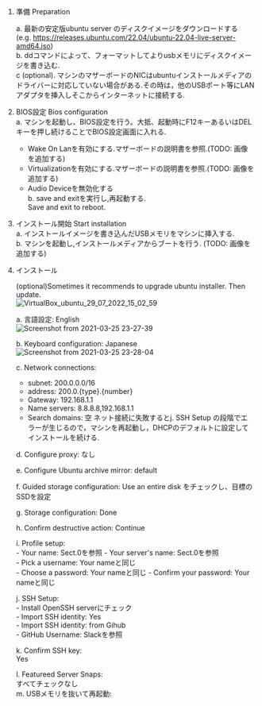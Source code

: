 

1. 準備 Preparation

   a. 最新の安定版ubuntu server のディスクイメージをダウンロードする  
   (e.g. https://releases.ubuntu.com/22.04/ubuntu-22.04-live-server-amd64.iso)  
   b. ddコマンドによって、フォーマットしてよりusbメモリにディスクイメージを書き込む.   
   c (optional). マシンのマザーボードのNICはubuntuインストールメディアのドライバーに対応していない場合がある.その時は，他のUSBポート等にLANアダプタを挿入しそこからインターネットに接続する.  

2. BIOS設定 Bios configuration  
   a. マシンを起動し、BIOS設定を行う。大抵、起動時にF12キーあるいはDELキーを押し続けることでBIOS設定画面に入れる.  
      - Wake On Lanを有効にする.マザーボードの説明書を参照.(TODO: 画像を追加する)  
      - Virtualizationを有効にする.マザーボードの説明書を参照.(TODO: 画像を追加する)
      - Audio Deviceを無効化する  
   b. save and exitを実行し,再起動する.  
       Save and exit to reboot.  
   
3. インストール開始 Start installation  
   a. インストールイメージを書き込んだUSBメモリをマシンに挿入する.  
   b. マシンを起動し,インストールメディアからブートを行う. (TODO: 画像を追加する)  
   
4. インストール

   (optional)Sometimes it recommends to upgrade ubuntu installer. Then update.  
       ![VirtualBox_ubuntu_29_07_2022_15_02_59](https://user-images.githubusercontent.com/80142550/181693284-2552f890-019c-4aea-9a0f-5c0c704794c3.png)

   a. 言語設定: English  
       ![Screenshot from 2021-03-25 23-27-39](https://user-images.githubusercontent.com/80142550/181691466-e251e786-70c9-4c64-878a-9dc02e2cce5a.png)
       
   b. Keyboard configuration: Japanese  
       ![Screenshot from 2021-03-25 23-28-04](https://user-images.githubusercontent.com/80142550/181691503-07d6de26-4210-4dbe-92e9-4a5552115538.png)
       
   c. Network connections:  
   - subnet: 200.0.0.0/16  
   - address: 200.0.{type}.{number}  
   - Gateway: 192.168.1.1  
   - Name servers: 8.8.8.8,192.168.1.1  
   - Search domains: 空
   ネット接続に失敗するとj. SSH Setup の段階でエラーが生じるので，マシンを再起動し，DHCPのデフォルトに設定してインストールを続ける.   

   d. Configure proxy: なし  
   
   e. Configure Ubuntu archive mirror: default
   
   f. Guided storage configuration: Use an entire disk をチェックし、目標のSSDを設定  
   
   g. Storage configuration: Done  
   
   h. Confirm destructive action: Continue

   i. Profile setup:  
       - Your name: Sect.0を参照
       - Your server's name: Sect.0を参照  
       - Pick a username: Your nameと同じ  
       - Choose a password: Your nameと同じ
       - Confirm your password: Your nameと同じ  

   j. SSH Setup:  
       - Install OpenSSH serverにチェック  
       - Import SSH identity: Yes  
       - Import SSH identity: from Gihub  
       - GitHub Username: Slackを参照    

   k. Confirm SSH key:  
       Yes   
       
   l. Featureed Server Snaps:  
       すべてチェックなし   
   m. USBメモリを抜いて再起動:   
